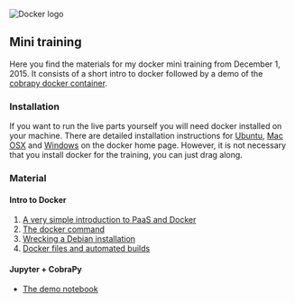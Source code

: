 ![Docker logo](https://upload.wikimedia.org/wikipedia/commons/7/79/Docker_%28container_engine%29_logo.png)

## Mini training

Here you find the materials for my docker mini training from December 1, 2015. It consists of a short intro to docker followed by
a demo of the [cobrapy docker container](https://github.com/cdiener/cobra-docker).

### Installation

If you want to run the live parts yourself you will need docker installed on your machine. There are detailed
installation instructions for [Ubuntu](https://docs.docker.com/engine/installation/ubuntulinux/), 
[Mac OSX](https://docs.docker.com/engine/installation/mac/) and [Windows](https://docs.docker.com/engine/installation/windows/) 
on the docker home page. However, it is not necessary that you install docker for the training, you can just drag along.

### Material

#### Intro to Docker

1. [A very simple introduction to PaaS and Docker](https://speakerdeck.com/cdiener/docker-mini-training)
2. [The docker command](docker_command.md) 
3. [Wrecking a Debian installation](wrecking_debian.md)
4. [Docker files and automated builds](docker_extra.md)

#### Jupyter + CobraPy

- [The demo notebook](demo.ipynb)


